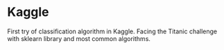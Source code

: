 # Kaggle

First try of classification algorithm in Kaggle. Facing the Titanic challenge with sklearn library and most common algorithms.
